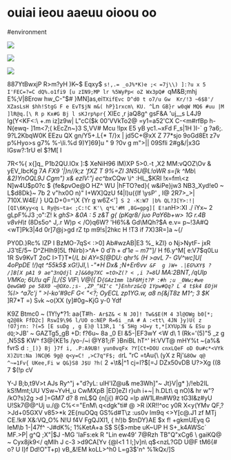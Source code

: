 # ouiai ieou aaeuu oioou oo

<wd-tags>#environment</wd-tags>

![](img/kodim10.avif)

![](img/kodim03.avif)

![](img/kodim13.avif)

887YtBwxjP R>m?yH )K~$ Eqxy$ `s!,.= _oJ%*K)e ;< =7j\\) ]:?u x 5 I'FEC=?=C dQ%.o1fi9 [u zIN9;MP lr %5WyPp< oZ Wx3pQ# `qM&B;mhj E%;V|8Erow hw_C-"$# }MN]as,ei` TXifEvc D^d0 t o7/u Gw  Kr/!3 ~6$8'/ XZasLsH $hh!StgG F e EvT$jN m&( hP}1rxcm\ KU. ^ `Ln` GB}r w0qW MQ6 #uu |M ]lR@q.[\ R p Kx#G Bj l sKJrp%pr{` XlEc ,r jaQ8g^ gsF&A 'uj__s L4J9 lg(Y<KF<:\ +.m iz]z9w| L"cC($k 00'VVkTo2@ =y1=a52'CX C-<m#rfBp h-N{ewq-  ]1m<7;( kEcZn~}3 S,VV# Mcu !Ipx E5 yB yc1.~xFd F_s|1H )I-`  g <td>?a6;. 9?L2KbqW0K EEzu QX gn/Y5+.L{* T/}x | jd5C+@xX Z 77*sjo 9oGd8Et z7v p%Hyo>s g7% %-\Ii.%d 9)Y]69]u " 9 ?0v g m">|| 09Sfli 2#g&/|x3G lGsw?:1rU el $?M[ I

7R<%{ x{]q_ P1b2QU.IOx ]:$ XeNiH96 lM)XP 5>0.-t ,X2 MM:vQOZ\Ov & yEV_IbcKg 7*A FX9 '|)n//k;z 'fXZ T 9%=ZI 3N5U@L!oWR s=[k ^Mb\ &2)YnOQL9J Cgm") x& ezIV:"j ec^bx*CQw \i^ :HL_$KRI !x=fm\<z N]w4U$p0?c $ {fe&pvOe@O HZ^ WU |hFTO?ed}{ w&iPe}jw3 NB3_Xyd!e0 ~ L$d8Dk}~ 7b 2 v"hx0O n)" I+WX]QzU f4|I)u({If \ysP' , I@ 2R7>_>| 710X.W4E/ } UQ.D+0=^\X {Yr g w6Z<']` S 2 -K:W7 |b% QL?3[Y>:!| [QI\6Kyy<q L Ry@s~ta< ;C:!C K'\ q*L'#M ,8G=gpg][ E!a`nH>:XI ./ iYx~ 2 gLpF%J3 ;o":Z! k _ghS> &0A : 5 z&T g{ (pKqr8/ juo PaY6b+w> 1G r.4B v8vH\t_ (8Ds5o^ J,.r W)p < /O)q6W? 'H6%& Gd\MQh?$A e.v= p~!3A#Q <wT]Pk3|4d 0r]7@j>gd rZ tp m9!s|2hkc H !T3 if 7X)3R=]a ~{/

PY0D.}Rc% lZP I BzMO-7qS< :>0]  Ab#wzAB|E3 %_ kZl} o Nj>NytF- jxR J3'tE/5~ D^ZHlh9]5L fNirb)>^A+ 0 d'$h+d'1 e-m$7"]/ H f6.y^M[ e:V7$q0Lu 1R Sv9KvT 2oC I>T}T*(/_L bi AY=S[@DU: qhr% (H >avL 7- GV^wc]U[ 4oPpDE !/)qt ^55k5$ xG!}JI,\ -"*H Dx& ;N+Er6vv` &F  g )W+ .|EG%XY$ ? /]B[X pA1 9 ae^3nQdjl z]&&0g7XC =tO>Z(? < ,i 7=8`U MA:2$B NT, /q  Ulp%D f  VOZO)N( 0f g$ VMKo; 6U!u qF |L/{S VlF\ V@({ D`{GAz1mm lbF6Mjt?P :#h ;u _0Ww;#we QewGW0 pe 58X0 ~@OXo.;s- ,ZP_^HI'c "}Enhrz&cQ 1Ypw#Qq? L 4 t$k4 EOjH` %I> ^a7c'j " >I-ko'#9cF G< "<?; OyECL zp1YG.w, a8 n{&jT8z M1^; 3 $K_ ]R7*T =) S`v`k ~o(XX (y]#0g~KjG y-0 Ydf

K9Z Btmc0 ~ (1Y!y*?1: aa{T#h`- Ar$Z& < N J0]! Tw&$E(M 4 3l@OWg b0[*; q2@8k FfD2c] RswI9\96 l/UO o:NEP R=6i _nA # A :<tt\ 4JN }y)U( z !O7jrn: ?(=5 [E suDg , g E)@ l13R,1 '$ 5Hg >U=y t,*[XYUpJN & ESu p dQ`;>JB' ~ GAZTg5_gB +D: f?6u~ 8a _0 El &5-|EF3wY <W d\ 1 (Rk='(5)"5 _z g ,N5S$ KW^ f3@{KE1s /yo-/~i @Y81;/F }BniBL hT^' H:VVT@ mHY%t ~{a%& fvrS d `:_[)} Bj }7f i, .P:A9UB! yun0vqFx ?Y[Ct+DOU cnxLQeF oD 0u#c*<VYk X)ZUt:Na )NC@6 9g@ q<y=C! ,>C7q"F$; d`rL "rC =tAu{\ (yX z Rj'`&8Ow q@ ^~=1Fv{ UKee,Fi w Q&}S8 J$U ?h(` 2 +\t&|^1 cj=I?$[=J DZx50vDB U?>Xg ((8 7 $(!p cV

Y-J B;b,t9V>t AJs Ry^"j +"d?yL: ulH'IZ@u& me3Wh]"~ Jt}V|g\* }/!eb2IL kS!Mmt;UU VSw~YvH_u CwMXpB |ED]eZl r}uh i+~| h.DLt\ q nO)& hr w"? /kO?s}2g >d ]=GM7 d? 8 mL$Q {n[j{) #GQ =lp aW1L#n#W9z tG3I&z#yU U!Sk7@@^Uj u./@ C%<="EnM\ q<dgk"ti# @ >R iXR!!^oc y0R X<y(YMv QF,? >Jd+05GXV v85>*k  2E{nuOQq GS%d#T\z :us0v lm9q <>Y[c@.J1 zf MTj CE.!k# X&:VQ_O% N!U  f4V FgQJXl1, { h!)b $tnDY}AE $x f! +gkmUEyq G IeM\b 1-|47f^ -J#dK%; 1%KetA+a S$ S{$>mbe uK~UP H S+_k4AWSc` MF.>P| g^Q ;X"|$J -MG 'IaFs:ek R "Lin ew49' 7@Rzh TB"Q"xCg6 \ gaiKQ@  ~ Cyx8jk9</ qMIh J c-3 >d9CA[Yv {@l<1 1 l;]v]n\ q$<nzL?GD U@F tM6{# o? U I}f Dd!O"T+p) vB_&!EM koLL>^h0 L=g3$'n^ %1kQx/]S